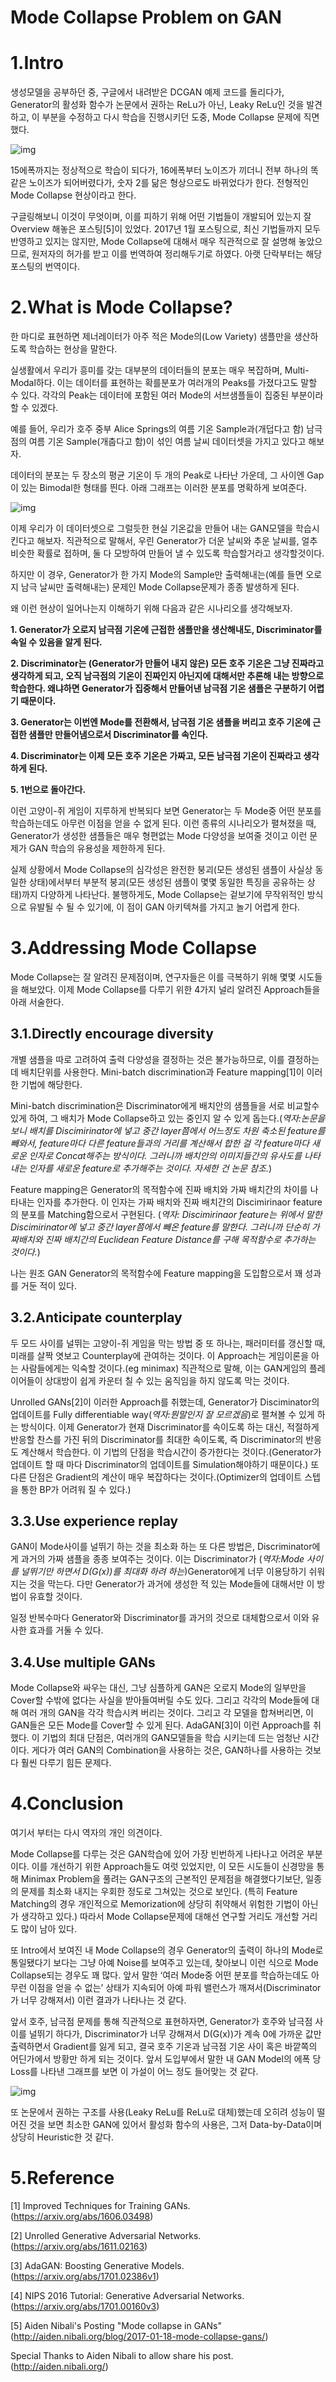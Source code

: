 
Mode Collapse Problem on GAN
=============

# 1.Intro
생성모델을 공부하던 중, 구글에서 내려받은 DCGAN 예제 코드를 돌리다가, Generator의 활성화 함수가 논문에서 권하는 ReLu가 아닌, Leaky ReLu인 것을 발견하고, 이 부분을 수정하고 다시 학습을 진행시키던 도중, Mode Collapse 문제에 직면했다.

![img](Images/fig1.jpg)

15에폭까지는 정상적으로 학습이 되다가, 16에폭부터 노이즈가 끼더니 전부 하나의 똑같은 노이즈가 되어버렸다가, 숫자 2를 닮은 형상으로도 바뀌었다가 한다. 전형적인 Mode Collapse 현상이라고 한다.

구글링해보니 이것이 무엇이며, 이를 피하기 위해 어떤 기법들이 개발되어 있는지 잘 Overview 해놓은 포스팅[5]이 있었다. 2017년 1월 포스팅으로, 최신 기법들까지 모두 반영하고 있지는 않지만, Mode Collapse에 대해서 매우 직관적으로 잘 설명해 놓았으므로, 원저자의 허가를 받고 이를 번역하여 정리해두기로 하였다. 아랫 단락부터는 해당 포스팅의 번역이다.

# 2.What is Mode Collapse?
한 마디로 표현하면 제너레이터가 아주 적은 Mode의(Low Variety) 샘플만을 생산하도록 학습하는 현상을 말한다.

실생활에서 우리가 흥미를 갖는 대부분의 데이터들의 분포는 매우 복잡하며, Multi-Modal하다. 이는 데이터를 표현하는 확를분포가 여러개의 Peaks를 가졌다고도 말할 수 있다. 각각의 Peak는 데이터에 포함된 여러 Mode의 서브샘플들이 집중된 부분이라 할 수 있겠다.

예를 들어, 우리가 호주 중부 Alice Springs의 여름 기온 Sample과(개덥다고 함) 남극점의 여름 기온 Sample(개춥다고 함)이 섞인 여름 날씨 데이터셋을 가지고 있다고 해보자.

데이터의 분포는  두 장소의 평균 기온이 두 개의 Peak로 나타난 가운데, 그 사이엔 Gap이 있는 Bimodal한 형태를 띈다. 아래 그래프는 이러한 분포를 명확하게 보여준다.

![img](Images/fig2.jpg)

이제 우리가 이 데이터셋으로 그럴듯한 현실 기온값을 만들어 내는 GAN모델을 학습시킨다고 해보자. 직관적으로 말해서, 우린 Generator가 더운 날씨와 추운 날씨를, 얼추 비슷한 확률로 접하며, 둘 다 모방하여 만들어 낼 수 있도록 학습할거라고 생각할것이다.

하지만 이 경우, Generator가 한 가지 Mode의 Sample만 출력해내는(예를 들면 오로지 남극 날씨만 출력해내는) 문제인 Mode Collapse문제가 종종 발생하게 된다.

왜 이런 현상이 일어나는지 이해하기 위해 다음과 같은 시나리오를 생각해보자.

**1. Generator가 오로지 남극점 기온에 근접한 샘플만을 생산해내도, Discriminator를 속일 수 있음을 알게 된다.**

**2. Discriminator는 (Generator가 만들어 내지 않은) 모든 호주 기온은 그냥 진짜라고 생각하게 되고, 오직 남극점의 기온이 진짜인지 아닌지에 대해서만 추론해 내는 방향으로 학습한다. 왜냐하면 Generator가 집중해서 만들어낸 남극점 기온 샘플은 구분하기 어렵기 때문이다.**

**3. Generator는 이번엔 Mode를 전환해서, 남극점 기온 샘플을 버리고 호주 기온에 근접한 샘플만 만들어냄으로서 Discriminator를 속인다.**

**4. Discriminator는 이제 모든 호주 기온은 가짜고, 모든 남극점 기온이 진짜라고 생각하게 된다.**

**5. 1번으로 돌아간다.**

이런 고양이-쥐 게임이 지루하게 반복되다 보면 Generator는 두 Mode중 어떤 분포를 학습하는데도 아무런 이점을 얻을 수 없게 된다. 이런 종류의 시나리오가 펼쳐졌을 때, Generator가 생성한 샘플들은 매우 형편없는 Mode 다양성을 보여줄 것이고 이런 문제가 GAN 학습의 유용성을 제한하게 된다.

실제 상황에서 Mode Collapse의 심각성은 완전한 붕괴(모든 생성된 샘플이 사실상 동일한 상태)에서부터 부분적 붕괴(모든 생성된 샘플이 몇몇 동일한 특징을 공유하는 상태)까지 다양하게 나타난다. 불행하게도, Mode Collapse는 겉보기에 무작위적인 방식으로 유발될 수 될 수 있기에, 이 점이 GAN 아키텍쳐를 가지고 놀기 어렵게 한다.

# 3.Addressing Mode Collapse
Mode Collapse는 잘 알려진 문제점이며, 연구자들은 이를 극복하기 위해 몇몇 시도들을 해보았다. 이제 Mode Collapse를 다루기 위한 4가지 널리 알려진 Approach들을 아래 서술한다.

## 3.1.Directly encourage diversity
개별 샘플을 따로 고려하여 출력 다양성을 결정하는 것은 불가능하므로, 이를 결정하는데 배치단위를 사용한다. Mini-batch discrimination과 Feature mapping[1]이 이러한 기법에 해당한다. 

Mini-batch discrimination은 Discriminator에게 배치안의 샘플들을 서로 비교할수 있게 하여, 그 배치가 Mode Collapse하고 있는 중인지 알 수 있게 돕는다.(*역자:논문을 보니 배치를 Discimirinator에 넣고 중간 layer쯤에서 어느정도 차원 축소된 feature를 빼와서, feature마다 다른 feature들과의 거리를 계산해서 합한 걸 각 feature마다 새로운 인자로 Concat해주는 방식이다. 그러니까 배치안의 이미지들간의 유사도를 나타내는 인자를 새로운 feature로 추가해주는 것이다. 자세한 건 논문 참조.*)

Feature mapping은 Generator의 목적함수에 진짜 배치와 가짜 배치간의 차이를 나타내는 인자를 추가한다. 이 인자는 가짜 배치와 진짜 배치간의 Discimirinaor feature의 분포를 Matching함으로서 구현된다. (*역자: Discimirinaor feature는 위에서 말한 Discimirinator에 넣고 중간 layer쯤에서 빼온 feature를 말한다. 그러니까 단순히 가짜배치와 진짜 배치간의 Euclidean Feature Distance를 구해 목적함수로 추가하는 것이다.*)

나는 원조 GAN Generator의 목적함수에 Feature mapping을 도입함으로서 꽤 성과를 거둔 적이 있다. 

## 3.2.Anticipate counterplay
두 모드 사이를 널뛰는 고양이-쥐 게임을 막는 방법 중 또 하나는, 패러미터를 갱신할 때,  미래를 살짝 엿보고 Counterplay에 관여하는 것이다. 이 Approach는 게임이론을 아는 사람들에게는 익숙할 것이다.(eg minimax) 직관적으로 말해, 이는 GAN게임의 플레이어들이 상대방이 쉽게 카운터 칠 수 있는 움직임을 하지 않도록 막는 것이다.

Unrolled GANs[2]이 이러한 Approach를 취했는데, Generator가 Disciminator의 업데이트를 Fully differentiable way(*역자:뭔말인지 잘 모르겠음*)로 펼쳐볼 수 있게 하는 방식이다. 이제 Generator가 현재 Discriminator를 속이도록 하는 대신, 적절하게 반응할 찬스를 가진 뒤의 Discriminator를 최대한 속이도록, 즉 Discriminator의 반응도 계산해서 학습한다. 이 기법의 단점을 학습시간이 증가한다는 것이다.(Generator가 업데이트 할 때 마다 Discriminator의 업데이트를 Simulation해야하기 때문이다.) 또 다른 단점은 Gradient의 계산이 매우 복잡하다는 것이다.(Optimizer의 업데이트 스텝을 통한 BP가 어려워 질 수 있다.)

## 3.3.Use experience replay
GAN이 Mode사이를 널뛰기 하는 것을 최소화 하는 또 다른 방법은, Discriminator에게 과거의 가짜 샘플을 종종 보여주는 것이다. 이는 Discriminator가 (*역자:Mode 사이를 널뛰기만 하면서 D(G(x))를 최대화 하려 하는*)Generator에게 너무 이용당하기 쉬워지는 것을 막는다. 다만 Generator가 과거에 생성한 적 있는 Mode들에 대해서만 이 방법이 유효할 것이다.

일정 반복수마다 Generator와 Discriminator를 과거의 것으로 대체함으로서 이와 유사한 효과를 거둘 수 있다.

## 3.4.Use multiple GANs
Mode Collapse와 싸우는 대신, 그냥 심플하게 GAN은 오로지 Mode의 일부만을 Cover할 수밖에 없다는 사실을 받아들여버릴 수도 있다. 그리고 각각의 Mode들에 대해 여러 개의 GAN을 각각 학습시켜 버리는 것이다. 그리고 각 모델을 합쳐버리면, 이 GAN들은 모든 Mode를 Cover할 수 있게 된다. AdaGAN[3]이 이런 Approach를 취했다. 이 기법의 최대 단점은, 여러개의 GAN모델들을 학습 시키는데 드는 엄청난 시간이다. 게다가 여러 GAN의 Combination을 사용하는 것은, GAN하나를 사용하는 것보다 훨씬 다루기 힘든 문제다.

# 4.Conclusion
여기서 부터는 다시 역자의 개인 의견이다.

Mode Collapse를 다루는 것은 GAN학습에 있어 가장 빈번하게 나타나고 어려운 부분이다. 이를 개선하기 위한 Approach들도 여럿 있었지만, 이 모든 시도들이 신경망을 통해 Minimax Problem을 풀려는 GAN구조의 근본적인 문제점을 해결했다기보단, 일종의 문제를 최소화 내지는 우회한 정도로 그쳐있는 것으로 보인다. (특히 Feature Matching의 경우 개인적으로  Memorization에 상당히 취약해서 위험한 기법이 아닌가 생각하고 있다.) 따라서 Mode Collapse문제에 대해선 연구할 거리도 개선할 거리도 많이 남아 있다.

또 Intro에서 보여진 내 Mode Collapse의 경우 Generator의 출력이 하나의 Mode로 통일됐다기 보다는 그냥 아예 Noise를 보여주고 있는데, 찾아보니 이런 식으로 Mode Collapse되는 경우도 꽤 많다. 앞서 말한 ‘여러 Mode중 어떤 분포를 학습하는데도 아무런 이점을 얻을 수 없는’ 상태가 지속되어 아예 파워 밸런스가 깨져서(Discriminator가 너무 강해져서) 이런 결과가 나타나는 것 같다. 

앞서 호주, 남극점 문제를 통해 직관적으로 표현하자면, Generator가 호주와 남극점 사이를 널뛰기 하다가, Discriminator가 너무 강해져서 D(G(x))가 계속 0에 가까운 값만 출력하면서 Gradient를 잃게 되고, 결국 호주 기온과 남극점 기온 사이 혹은 바깥쪽의 어딘가에서 방황만 하게 되는 것이다. 앞서 도입부에서 말한 내 GAN Model의 에폭 당 Loss를 나타낸 그래프를 보면 이 가설이 어느 정도 들어맞는 것 같다.

![img](Images/fig3.jpg)

또 논문에서 권하는 구조를 사용(Leaky ReLu를 ReLu로 대체)했는데 오히려 성능이 떨어진 것을 보면 최소한 GAN에 있어서 활성화 함수의 사용은, 그저 Data-by-Data이며 상당히 Heuristic한 것 같다.

# 5.Reference
[1] Improved Techniques for Training GANs. (<https://arxiv.org/abs/1606.03498>)

[2] Unrolled Generative Adversarial Networks. (<https://arxiv.org/abs/1611.02163>)

[3] AdaGAN: Boosting Generative Models. (<https://arxiv.org/abs/1701.02386v1>)

[4] NIPS 2016 Tutorial: Generative Adversarial Networks. (<https://arxiv.org/abs/1701.00160v3>)

[5] Aiden Nibali's Posting "Mode collapse in GANs"  (<http://aiden.nibali.org/blog/2017-01-18-mode-collapse-gans/>)


Special Thanks to Aiden Nibali to allow share his post. (<http://aiden.nibali.org/>)

